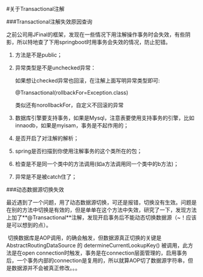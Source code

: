 #关于Transactional注解

###Transactional注解失效原因查询

​	之前公司用JFinal的框架，发现在一些情况下用注解操作事务时会失效，有些阴影，所以特地查了下用springboot时用事务会失效的情况，防止犯错。

1. 方法是不是public；
2. 异常类型是不是unchecked异常：

   如果想让checked异常也回滚，在注解上面写明异常类型即可:

   @Transactional(rollbackFor=Exception.class)

   类似还有norollbackFor，自定义不回滚的异常

3. 数据库引擎要支持事务，如果是Mysql，注意表要使用支持事务的引擎，比如innaodb，如果是myisam，事务是不起作用的；
4. 是否开启了对注解的解析；

5. spring是否扫描到你使用注解事务的这个类所在的包；

6. 检查是不是同一个类中的方法调用(如a方法调用同一个类中的b方法)；

7. 异常是不是被catch住了；



###动态数据源切换失效

​	最近遇到了一个问题，用了动态数据源切换，可还是报错，切换没有生效。问题是在别的方法中切换是有效的，但是单单在这个方法中失效，研究了一下，发现方法上加了**@Transactional**注解，发现开启事务后不能动态切换数据源（~！应该是可以想到的点）。

​	切换数据库是AOP调用，的确会触发，但数据源真正切换的关键是 AbstractRoutingDataSource 的 determineCurrentLookupKey() 被调用，此方法是在open connection时触发，事务是在connection层面管理的，启用事务后，一个事务内部的connection是复用的，所以就算AOP切了数据源字符串，但是数据源并不会被真正修改。。。